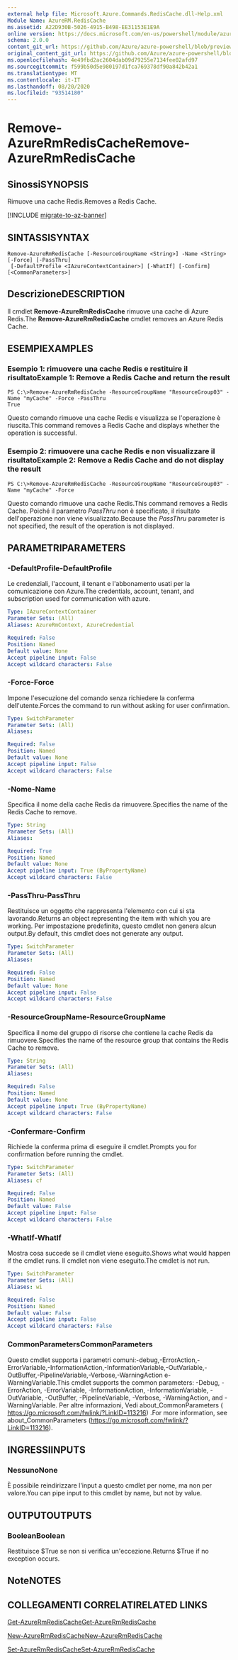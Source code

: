 ```yaml
---
external help file: Microsoft.Azure.Commands.RedisCache.dll-Help.xml
Module Name: AzureRM.RedisCache
ms.assetid: A22D930B-5026-4915-B498-EE31153E1E9A
online version: https://docs.microsoft.com/en-us/powershell/module/azurerm.rediscache/remove-azurermrediscache
schema: 2.0.0
content_git_url: https://github.com/Azure/azure-powershell/blob/preview/src/ResourceManager/RedisCache/Commands.RedisCache/help/Remove-AzureRmRedisCache.md
original_content_git_url: https://github.com/Azure/azure-powershell/blob/preview/src/ResourceManager/RedisCache/Commands.RedisCache/help/Remove-AzureRmRedisCache.md
ms.openlocfilehash: 4e49fbd2ac2604dab09d79255e7134fee02afd97
ms.sourcegitcommit: f599b50d5e980197d1fca769378df90a842b42a1
ms.translationtype: MT
ms.contentlocale: it-IT
ms.lasthandoff: 08/20/2020
ms.locfileid: "93514180"
---
```

# <span data-ttu-id="c6a7e-101">Remove-AzureRmRedisCache</span><span class="sxs-lookup"><span data-stu-id="c6a7e-101">Remove-AzureRmRedisCache</span></span>

## <span data-ttu-id="c6a7e-102">Sinossi</span><span class="sxs-lookup"><span data-stu-id="c6a7e-102">SYNOPSIS</span></span>
<span data-ttu-id="c6a7e-103">Rimuove una cache Redis.</span><span class="sxs-lookup"><span data-stu-id="c6a7e-103">Removes a Redis Cache.</span></span>

[!INCLUDE [migrate-to-az-banner](../../includes/migrate-to-az-banner.md)]

## <span data-ttu-id="c6a7e-104">SINTASSI</span><span class="sxs-lookup"><span data-stu-id="c6a7e-104">SYNTAX</span></span>

```
Remove-AzureRmRedisCache [-ResourceGroupName <String>] -Name <String> [-Force] [-PassThru]
 [-DefaultProfile <IAzureContextContainer>] [-WhatIf] [-Confirm] [<CommonParameters>]
```

## <span data-ttu-id="c6a7e-105">Descrizione</span><span class="sxs-lookup"><span data-stu-id="c6a7e-105">DESCRIPTION</span></span>
<span data-ttu-id="c6a7e-106">Il cmdlet **Remove-AzureRmRedisCache** rimuove una cache di Azure Redis.</span><span class="sxs-lookup"><span data-stu-id="c6a7e-106">The **Remove-AzureRmRedisCache** cmdlet removes an Azure Redis Cache.</span></span>

## <span data-ttu-id="c6a7e-107">ESEMPI</span><span class="sxs-lookup"><span data-stu-id="c6a7e-107">EXAMPLES</span></span>

### <span data-ttu-id="c6a7e-108">Esempio 1: rimuovere una cache Redis e restituire il risultato</span><span class="sxs-lookup"><span data-stu-id="c6a7e-108">Example 1: Remove a Redis Cache and return the result</span></span>
```
PS C:\>Remove-AzureRmRedisCache -ResourceGroupName "ResourceGroup03" -Name "myCache" -Force -PassThru
True
```

<span data-ttu-id="c6a7e-109">Questo comando rimuove una cache Redis e visualizza se l'operazione è riuscita.</span><span class="sxs-lookup"><span data-stu-id="c6a7e-109">This command removes a Redis Cache and displays whether the operation is successful.</span></span>

### <span data-ttu-id="c6a7e-110">Esempio 2: rimuovere una cache Redis e non visualizzare il risultato</span><span class="sxs-lookup"><span data-stu-id="c6a7e-110">Example 2: Remove a Redis Cache and do not display the result</span></span>
```
PS C:\>Remove-AzureRmRedisCache -ResourceGroupName "ResourceGroup03" -Name "myCache" -Force
```

<span data-ttu-id="c6a7e-111">Questo comando rimuove una cache Redis.</span><span class="sxs-lookup"><span data-stu-id="c6a7e-111">This command removes a Redis Cache.</span></span>
<span data-ttu-id="c6a7e-112">Poiché il parametro *PassThru* non è specificato, il risultato dell'operazione non viene visualizzato.</span><span class="sxs-lookup"><span data-stu-id="c6a7e-112">Because the *PassThru* parameter is not specified, the result of the operation is not displayed.</span></span>

## <span data-ttu-id="c6a7e-113">PARAMETRI</span><span class="sxs-lookup"><span data-stu-id="c6a7e-113">PARAMETERS</span></span>

### <span data-ttu-id="c6a7e-114">-DefaultProfile</span><span class="sxs-lookup"><span data-stu-id="c6a7e-114">-DefaultProfile</span></span>
<span data-ttu-id="c6a7e-115">Le credenziali, l'account, il tenant e l'abbonamento usati per la comunicazione con Azure.</span><span class="sxs-lookup"><span data-stu-id="c6a7e-115">The credentials, account, tenant, and subscription used for communication with azure.</span></span>

```yaml
Type: IAzureContextContainer
Parameter Sets: (All)
Aliases: AzureRmContext, AzureCredential

Required: False
Position: Named
Default value: None
Accept pipeline input: False
Accept wildcard characters: False
```

### <span data-ttu-id="c6a7e-116">-Force</span><span class="sxs-lookup"><span data-stu-id="c6a7e-116">-Force</span></span>
<span data-ttu-id="c6a7e-117">Impone l'esecuzione del comando senza richiedere la conferma dell'utente.</span><span class="sxs-lookup"><span data-stu-id="c6a7e-117">Forces the command to run without asking for user confirmation.</span></span>

```yaml
Type: SwitchParameter
Parameter Sets: (All)
Aliases:

Required: False
Position: Named
Default value: None
Accept pipeline input: False
Accept wildcard characters: False
```

### <span data-ttu-id="c6a7e-118">-Nome</span><span class="sxs-lookup"><span data-stu-id="c6a7e-118">-Name</span></span>
<span data-ttu-id="c6a7e-119">Specifica il nome della cache Redis da rimuovere.</span><span class="sxs-lookup"><span data-stu-id="c6a7e-119">Specifies the name of the Redis Cache to remove.</span></span>

```yaml
Type: String
Parameter Sets: (All)
Aliases:

Required: True
Position: Named
Default value: None
Accept pipeline input: True (ByPropertyName)
Accept wildcard characters: False
```

### <span data-ttu-id="c6a7e-120">-PassThru</span><span class="sxs-lookup"><span data-stu-id="c6a7e-120">-PassThru</span></span>
<span data-ttu-id="c6a7e-121">Restituisce un oggetto che rappresenta l'elemento con cui si sta lavorando.</span><span class="sxs-lookup"><span data-stu-id="c6a7e-121">Returns an object representing the item with which you are working.</span></span>
<span data-ttu-id="c6a7e-122">Per impostazione predefinita, questo cmdlet non genera alcun output.</span><span class="sxs-lookup"><span data-stu-id="c6a7e-122">By default, this cmdlet does not generate any output.</span></span>

```yaml
Type: SwitchParameter
Parameter Sets: (All)
Aliases:

Required: False
Position: Named
Default value: None
Accept pipeline input: False
Accept wildcard characters: False
```

### <span data-ttu-id="c6a7e-123">-ResourceGroupName</span><span class="sxs-lookup"><span data-stu-id="c6a7e-123">-ResourceGroupName</span></span>
<span data-ttu-id="c6a7e-124">Specifica il nome del gruppo di risorse che contiene la cache Redis da rimuovere.</span><span class="sxs-lookup"><span data-stu-id="c6a7e-124">Specifies the name of the resource group that contains the Redis Cache to remove.</span></span>

```yaml
Type: String
Parameter Sets: (All)
Aliases:

Required: False
Position: Named
Default value: None
Accept pipeline input: True (ByPropertyName)
Accept wildcard characters: False
```

### <span data-ttu-id="c6a7e-125">-Confermare</span><span class="sxs-lookup"><span data-stu-id="c6a7e-125">-Confirm</span></span>
<span data-ttu-id="c6a7e-126">Richiede la conferma prima di eseguire il cmdlet.</span><span class="sxs-lookup"><span data-stu-id="c6a7e-126">Prompts you for confirmation before running the cmdlet.</span></span>

```yaml
Type: SwitchParameter
Parameter Sets: (All)
Aliases: cf

Required: False
Position: Named
Default value: False
Accept pipeline input: False
Accept wildcard characters: False
```

### <span data-ttu-id="c6a7e-127">-WhatIf</span><span class="sxs-lookup"><span data-stu-id="c6a7e-127">-WhatIf</span></span>
<span data-ttu-id="c6a7e-128">Mostra cosa succede se il cmdlet viene eseguito.</span><span class="sxs-lookup"><span data-stu-id="c6a7e-128">Shows what would happen if the cmdlet runs.</span></span>
<span data-ttu-id="c6a7e-129">Il cmdlet non viene eseguito.</span><span class="sxs-lookup"><span data-stu-id="c6a7e-129">The cmdlet is not run.</span></span>

```yaml
Type: SwitchParameter
Parameter Sets: (All)
Aliases: wi

Required: False
Position: Named
Default value: False
Accept pipeline input: False
Accept wildcard characters: False
```

### <span data-ttu-id="c6a7e-130">CommonParameters</span><span class="sxs-lookup"><span data-stu-id="c6a7e-130">CommonParameters</span></span>
<span data-ttu-id="c6a7e-131">Questo cmdlet supporta i parametri comuni:-debug,-ErrorAction,-ErrorVariable,-InformationAction,-InformationVariable,-OutVariable,-OutBuffer,-PipelineVariable,-Verbose,-WarningAction e-WarningVariable.</span><span class="sxs-lookup"><span data-stu-id="c6a7e-131">This cmdlet supports the common parameters: -Debug, -ErrorAction, -ErrorVariable, -InformationAction, -InformationVariable, -OutVariable, -OutBuffer, -PipelineVariable, -Verbose, -WarningAction, and -WarningVariable.</span></span> <span data-ttu-id="c6a7e-132">Per altre informazioni, Vedi about_CommonParameters ( https://go.microsoft.com/fwlink/?LinkID=113216) .</span><span class="sxs-lookup"><span data-stu-id="c6a7e-132">For more information, see about_CommonParameters (https://go.microsoft.com/fwlink/?LinkID=113216).</span></span>

## <span data-ttu-id="c6a7e-133">INGRESSI</span><span class="sxs-lookup"><span data-stu-id="c6a7e-133">INPUTS</span></span>

### <span data-ttu-id="c6a7e-134">Nessuno</span><span class="sxs-lookup"><span data-stu-id="c6a7e-134">None</span></span>
<span data-ttu-id="c6a7e-135">È possibile reindirizzare l'input a questo cmdlet per nome, ma non per valore.</span><span class="sxs-lookup"><span data-stu-id="c6a7e-135">You can pipe input to this cmdlet by name, but not by value.</span></span>

## <span data-ttu-id="c6a7e-136">OUTPUT</span><span class="sxs-lookup"><span data-stu-id="c6a7e-136">OUTPUTS</span></span>

### <span data-ttu-id="c6a7e-137">Boolean</span><span class="sxs-lookup"><span data-stu-id="c6a7e-137">Boolean</span></span>
<span data-ttu-id="c6a7e-138">Restituisce $True se non si verifica un'eccezione.</span><span class="sxs-lookup"><span data-stu-id="c6a7e-138">Returns $True if no exception occurs.</span></span>

## <span data-ttu-id="c6a7e-139">Note</span><span class="sxs-lookup"><span data-stu-id="c6a7e-139">NOTES</span></span>

## <span data-ttu-id="c6a7e-140">COLLEGAMENTI CORRELATI</span><span class="sxs-lookup"><span data-stu-id="c6a7e-140">RELATED LINKS</span></span>

[<span data-ttu-id="c6a7e-141">Get-AzureRmRedisCache</span><span class="sxs-lookup"><span data-stu-id="c6a7e-141">Get-AzureRmRedisCache</span></span>](./Get-AzureRmRedisCache.md)

[<span data-ttu-id="c6a7e-142">New-AzureRmRedisCache</span><span class="sxs-lookup"><span data-stu-id="c6a7e-142">New-AzureRmRedisCache</span></span>](./New-AzureRmRedisCache.md)

[<span data-ttu-id="c6a7e-143">Set-AzureRmRedisCache</span><span class="sxs-lookup"><span data-stu-id="c6a7e-143">Set-AzureRmRedisCache</span></span>](./Set-AzureRmRedisCache.md)


